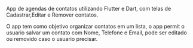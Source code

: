 App de agendas de contatos utilizando Flutter e Dart, com telas de Cadastrar,Editar e Remover contatos.

O app tem como objetivo organizar contatos em um lista, o app permit o usuario salvar um contato com Nome, Telefone e  Email, pode ser editado ou removido caso o usuario precisar. 


